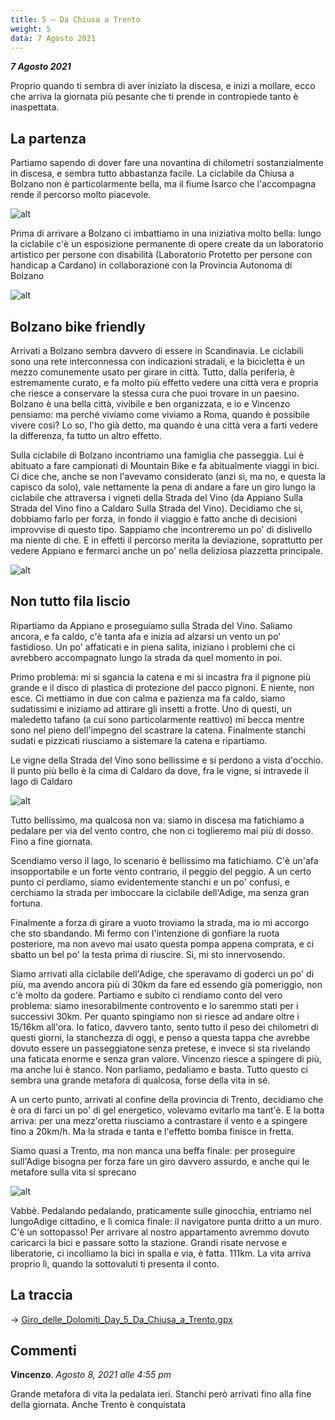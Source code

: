 ```yaml
---
title: 5 – Da Chiusa a Trento
weight: 5
data: 7 Agosto 2021
---
```

***7 Agosto 2021***

Proprio quando ti sembra di aver iniziato la discesa, e inizi a mollare, ecco che arriva la giornata più pesante che ti prende in contropiede tanto è inaspettata. 

## La partenza 
Partiamo sapendo di dover fare una novantina di chilometri sostanzialmente in discesa, e sembra tutto abbastanza facile. La ciclabile da Chiusa a Bolzano non è particolarmente bella, ma il fiume Isarco che l'accompagna rende il percorso molto piacevole.

![alt](t5-01-1024x768.jpg)

Prima di arrivare a Bolzano ci imbattiamo in una iniziativa molto bella: lungo la ciclabile c'è un esposizione permanente di opere create da un laboratorio artistico per persone con disabilità (Laboratorio Protetto per persone con handicap a Cardano) in collaborazione con la Provincia Autonoma di Bolzano

![alt](t5-02-1024x768.jpg)

## Bolzano bike friendly
Arrivati a Bolzano sembra davvero di essere in Scandinavia. Le ciclabili sono una rete interconnessa con indicazioni stradali, e la bicicletta è un mezzo comunemente usato per girare in città. Tutto, dalla periferia, è estremamente curato, e fa molto più effetto vedere una città vera e propria che riesce a conservare la stessa cura che puoi trovare in un paesino. Bolzano è una bella città, vivibile e ben organizzata, e io e Vincenzo pensiamo: ma perché viviamo come viviamo a Roma, quando è possibile vivere così? Lo so, l'ho già detto, ma quando è una città vera a farti vedere la differenza, fa tutto un altro effetto.

Sulla ciclabile di Bolzano incontriamo una famiglia che passeggia. Lui è abituato a fare campionati di Mountain Bike e fa abitualmente viaggi in bici. Ci dice che, anche se non l'avevamo considerato (anzi si, ma no, e questa la capisco da solo), vale nettamente la pena di andare a fare un giro lungo la ciclabile che attraversa i vigneti della Strada del Vino (da Appiano Sulla Strada del Vino fino a Caldaro Sulla Strada del Vino). Decidiamo che si, dobbiamo farlo per forza, in fondo il viaggio è fatto anche di decisioni improvvise di questo tipo. Sappiamo che incontreremo un po' di dislivello ma niente di che. E in effetti il percorso merita la deviazione, soprattutto per vedere Appiano e fermarci anche un po' nella deliziosa piazzetta principale.

![alt](t5-04-1024x768.jpg)

## Non tutto fila liscio
Ripartiamo da Appiano e proseguiamo sulla Strada del Vino. Saliamo ancora, e fa caldo, c'è tanta afa e inizia ad alzarsi un vento un po' fastidioso. Un po' affaticati e in piena salita, iniziano i problemi che ci avrebbero accompagnato lungo la strada da quel momento in poi. 

Primo problema: mi si sgancia la catena e mi si incastra fra il pignone più grande e il disco di plastica di protezione del pacco pignoni. E niente, non esce. Ci mettiamo in due con calma e pazienza ma fa caldo, siamo sudatissimi e iniziamo ad attirare gli insetti a frotte. Uno di questi, un maledetto tafano (a cui sono particolarmente reattivo) mi becca mentre sono nel pieno dell'impegno del scastrare la catena. Finalmente stanchi sudati e pizzicati riusciamo a sistemare la catena e ripartiamo.

Le vigne della Strada del Vino sono bellissime e si perdono a vista d'occhio. Il punto più bello è la cima di Caldaro da dove, fra le vigne, si intravede il lago di Caldaro

![alt](t5-08-1024x768.jpg)

Tutto bellissimo, ma qualcosa non va: siamo in discesa ma fatichiamo a pedalare per via del vento contro, che non ci toglieremo mai più di dosso. Fino a fine giornata.

Scendiamo verso il lago, lo scenario è bellissimo ma fatichiamo. C'è un'afa insopportabile e un forte vento contrario, il peggio del peggio. A un certo punto ci perdiamo, siamo evidentemente stanchi e un po' confusi, e cerchiamo la strada per imboccare la ciclabile dell'Adige, ma senza gran fortuna. 

Finalmente a forza di girare a vuoto troviamo la strada, ma io mi accorgo che sto sbandando. Mi fermo con l'intenzione di gonfiare la ruota posteriore, ma non avevo mai usato questa pompa appena comprata, e ci sbatto un bel po' la testa prima di riuscire. Si, mi sto innervosendo.

Siamo arrivati alla ciclabile dell'Adige, che speravamo di goderci un po' di più, ma avendo ancora più di 30km da fare ed essendo già pomeriggio, non c'è molto da godere. Partiamo e subito ci rendiamo conto del vero problema: siamo inesorabilmente controvento e lo saremmo stati per i successivi 30km.  Per quanto spingiamo non si riesce ad andare oltre i 15/16km all'ora. Io fatico, davvero tanto, sento tutto il peso dei chilometri di questi giorni, la stanchezza di oggi, e penso a questa tappa che avrebbe dovuto essere un passeggiatone senza pretese, e invece si sta rivelando una faticata enorme e senza gran valore. Vincenzo riesce a spingere di più, ma anche lui è stanco. Non parliamo, pedaliamo e basta. Tutto questo ci sembra una grande metafora di qualcosa, forse della vita in sé.

A un certo punto, arrivati al confine della provincia di Trento, decidiamo che è ora di farci un po' di gel energetico, volevamo evitarlo ma tant'è. E la botta arriva: per una mezz'oretta riusciamo a contrastare il vento e a spingere fino a 20km/h. Ma la strada e tanta e l'effetto bomba finisce in fretta. 

Siamo quasi a Trento, ma non manca una beffa finale: per proseguire sull'Adige bisogna per forza fare un giro davvero assurdo, e anche qui le metafore sulla vita si sprecano

![alt](t5-11-1024x768.jpg)

Vabbè. Pedalando pedalando, praticamente sulle ginocchia, entriamo nel lungoAdige cittadino, e lì comica finale: il navigatore punta dritto a un muro. C'è un sottopasso! Per arrivare al nostro appartamento avremmo dovuto caricarci la bici e passare sotto la stazione. Grandi risate nervose e liberatorie, ci incolliamo la bici in spalla e via, è fatta. 111km. La vita arriva proprio lì, quando la sottovaluti ti presenta il conto.


## La traccia

→ [Giro_delle_Dolomiti_Day_5_Da_Chiusa_a_Trento.gpx](../Giro_delle_Dolomiti_Day_5_Da_Chiusa_a_Trento.gpx)

## Commenti

**Vincenzo**. 
*Agosto 8, 2021 alle 4:55 pm*

Grande metafora di vita la pedalata ieri. Stanchi però arrivati fino alla fine della giornata.
Anche Trento è conquistata